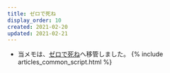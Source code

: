 ```yaml
---
title: ゼロで死ね
display_order: 10
created: 2021-02-20
updated: 2021-02-21
---
```

- 当メモは、[ゼロで死ね](https://thinktwice.tech/life/purpose/die_with_zero/)へ移管しました。
{% include articles_common_script.html %}

